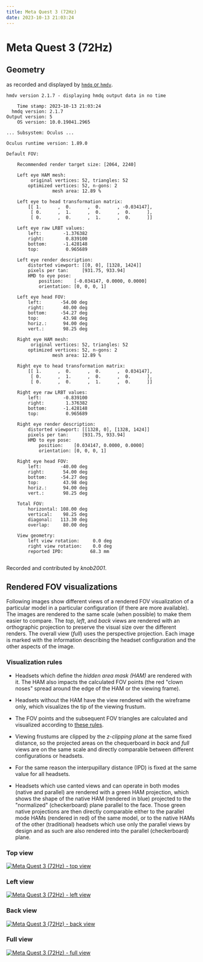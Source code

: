 ```yaml
---
title: Meta Quest 3 (72Hz)
date: 2023-10-13 21:03:24
---
```

# Meta Quest 3 (72Hz)

## Geometry

as recorded and displayed by [`hmdq` or `hmdv`](https://github.com/risa2000/hmdq).
```
hmdv version 2.1.7 - displaying hmdq output data in no time

    Time stamp: 2023-10-13 21:03:24
  hmdq version: 2.1.7
Output version: 5
    OS version: 10.0.19041.2965

... Subsystem: Oculus ...

Oculus runtime version: 1.89.0

Default FOV:

    Recommended render target size: [2064, 2240]

    Left eye HAM mesh:
         original vertices: 52, triangles: 52
        optimized vertices: 52, n-gons: 2
                 mesh area: 12.89 %

    Left eye to head transformation matrix:
        [[ 1.      ,  0.      ,  0.      , -0.034147],
         [ 0.      ,  1.      ,  0.      ,  0.      ],
         [ 0.      ,  0.      ,  1.      ,  0.      ]]

    Left eye raw LRBT values:
        left:        -1.376382
        right:        0.839100
        bottom:      -1.428148
        top:          0.965689

    Left eye render description:
        distorted viewport: [[0, 0], [1328, 1424]]
        pixels per tan:     [931.75, 933.94]
        HMD to eye pose:
            position:    [-0.034147, 0.0000, 0.0000]
            orientation: [0, 0, 0, 1]

    Left eye head FOV:
        left:       -54.00 deg
        right:       40.00 deg
        bottom:     -54.27 deg
        top:         43.98 deg
        horiz.:      94.00 deg
        vert.:       98.25 deg

    Right eye HAM mesh:
         original vertices: 52, triangles: 52
        optimized vertices: 52, n-gons: 2
                 mesh area: 12.89 %

    Right eye to head transformation matrix:
        [[ 1.      ,  0.      ,  0.      ,  0.034147],
         [ 0.      ,  1.      ,  0.      ,  0.      ],
         [ 0.      ,  0.      ,  1.      ,  0.      ]]

    Right eye raw LRBT values:
        left:        -0.839100
        right:        1.376382
        bottom:      -1.428148
        top:          0.965689

    Right eye render description:
        distorted viewport: [[1328, 0], [1328, 1424]]
        pixels per tan:     [931.75, 933.94]
        HMD to eye pose:
            position:    [0.034147, 0.0000, 0.0000]
            orientation: [0, 0, 0, 1]

    Right eye head FOV:
        left:       -40.00 deg
        right:       54.00 deg
        bottom:     -54.27 deg
        top:         43.98 deg
        horiz.:      94.00 deg
        vert.:       98.25 deg

    Total FOV:
        horizontal: 108.00 deg
        vertical:    98.25 deg
        diagonal:   113.30 deg
        overlap:     80.00 deg

    View geometry:
        left view rotation:     0.0 deg
        right view rotation:    0.0 deg
        reported IPD:          68.3 mm


```
Recorded and contributed by _knob2001_.

## Rendered FOV visualizations

Following images show different views of a rendered FOV visualization of a
particular model in a particular configuration (if there are more available).
The images are rendered to the same scale (when possible) to make them easier
to compare. The _top_, _left_, and _back_ views are rendered with an
orthographic projection to preserve the visual size over the different renders.
The overall view (_full_) uses the perspective projection. Each image is marked
with the information describing the headset configuration and the other aspects
of the image.

### Visualization rules

* Headsets which define the _hidden area mask (HAM)_ are rendered with it. The
  HAM also impacts the calculated FOV points (the red "clown noses" spread
  around the edge of the HAM or the viewing frame).

* Headsets without the HAM have the view rendered with the wireframe only, which
  visualizes the tip of the viewing frustum.

* The FOV points and the subsequent FOV triangles are calculated and visualized
  according to [these
  rules](https://risa2000.github.io/vrdocs/docs/hmd_fov_calculation).

* Viewing frustums are clipped by the _z-clipping plane_ at the same fixed
  distance, so the projected areas on the chequerboard in _back_ and _full_
  views are on the same scale and directly comparable between different
  configurations or headsets.

* For the same reason the interpupillary distance (IPD) is fixed at the same
  value for all headsets.

* Headsets which use canted views and can operate in both modes (native and
  parallel) are rendered with a green HAM projection, which shows the shape of
  the native HAM (rendered in blue) projected to the "normalized"
  (checkerboard) plane parallel to the face. Those green native projections are
  then directly comparable either to the parallel mode HAMs (rendered in red)
  of the same model, or to the native HAMs of the other (traditional) headsets
  which use only the parallel views by design and as such are also rendered
  into the parallel (checkerboard) plane.

### Top view
[![Meta Quest 3 (72Hz) - top view](../images/MetaQuest3_Native_R72_top.dmx.png)](../images/MetaQuest3_Native_R72_top.dmx.png)

### Left view
[![Meta Quest 3 (72Hz) - left view](../images/MetaQuest3_Native_R72_left.dmx.png)](../images/MetaQuest3_Native_R72_left.dmx.png)

### Back view
[![Meta Quest 3 (72Hz) - back view](../images/MetaQuest3_Native_R72_back.dmx.png)](../images/MetaQuest3_Native_R72_back.dmx.png)

### Full view
[![Meta Quest 3 (72Hz) - full view](../images/MetaQuest3_Native_R72_over.dmx.png)](../images/MetaQuest3_Native_R72_over.dmx.png)

